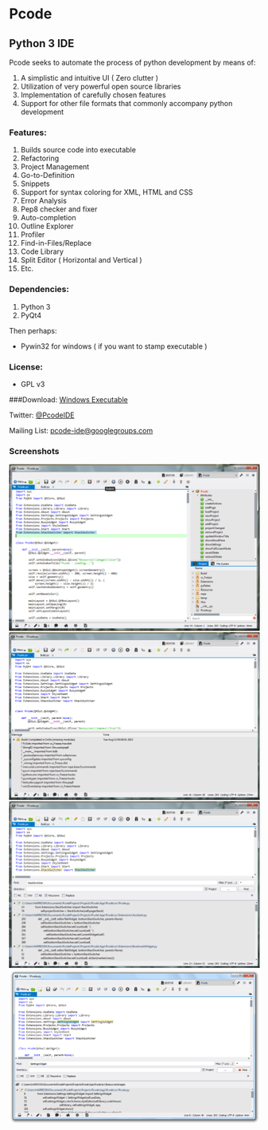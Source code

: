 Pcode
=====

##  Python 3 IDE

Pcode seeks to automate the process of python development by means of:

1. A simplistic and intuitive UI ( Zero clutter )
1. Utilization of very powerful open source libraries
1. Implementation of carefully chosen features
1. Support for other file formats that commonly accompany python development

###  Features:
1. Builds source code into executable
1. Refactoring
1. Project Management
1. Go-to-Definition
1. Snippets
1. Support for syntax coloring for XML, HTML and CSS
1. Error Analysis
1. Pep8 checker and fixer
1. Auto-completion
1. Outline Explorer
1. Profiler
1. Find-in-Files/Replace
1. Code Library
1. Split Editor ( Horizontal and Vertical )
1. Etc.

### Dependencies:
1. Python 3
1. PyQt4

Then perhaps:
* Pywin32 for windows ( if you want to stamp executable )

### License:
* GPL v3
        
###Download: [Windows Executable](https://www.dropbox.com/s/ka79uk2uwreg8am/Pcode%200.1%20Beta.exe)

Twitter: [@PcodeIDE](https://twitter.com/PcodeIDE)

Mailing List: [pcode-ide@googlegroups.com](https://groups.google.com/forum/#!forum/pcode-ide)

### Screenshots
![Alt text](/docs/screens/1.png "1")
![Alt text](/docs/screens/2.png "2")
![Alt text](/docs/screens/3.png "3")
![Alt text](/docs/screens/4.png "4")
